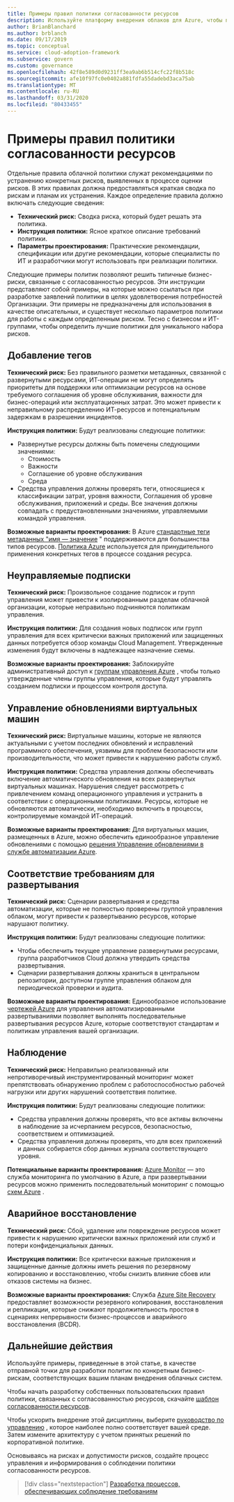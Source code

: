 ```yaml
---
title: Примеры правил политики согласованности ресурсов
description: Используйте платформу внедрения облаков для Azure, чтобы получить пример инструкций политики согласованности ресурсов, которые помогут вам в разработке заявлений политики Организации.
author: BrianBlanchard
ms.author: brblanch
ms.date: 09/17/2019
ms.topic: conceptual
ms.service: cloud-adoption-framework
ms.subservice: govern
ms.custom: governance
ms.openlocfilehash: 42f8e589d0d9231ff3ea9ab6b514cfc22f8b518c
ms.sourcegitcommit: afe10f97fc0e0402a881fdfa55dadebd3aca75ab
ms.translationtype: MT
ms.contentlocale: ru-RU
ms.lasthandoff: 03/31/2020
ms.locfileid: "80433455"
---
```

# <a name="resource-consistency-sample-policy-statements"></a>Примеры правил политики согласованности ресурсов

Отдельные правила облачной политики служат рекомендациями по устранению конкретных рисков, выявленных в процессе оценки рисков. В этих правилах должна предоставляться краткая сводка по рискам и планам их устранения. Каждое определение правила должно включать следующие сведения:

- **Технический риск:** Сводка риска, который будет решать эта политика.
- **Инструкция политики:** Ясное краткое описание требований политики.
- **Параметры проектирования:** Практические рекомендации, спецификации или другие рекомендации, которые специалисты по ИТ и разработчики могут использовать при реализации политики.

Следующие примеры политик позволяют решить типичные бизнес-риски, связанные с согласованностью ресурсов. Эти инструкции представляют собой примеры, на которые можно ссылаться при разработке заявлений политики в целях удовлетворения потребностей Организации. Эти примеры не предназначены для использования в качестве описательных, и существует несколько параметров политики для работы с каждым определенным риском. Тесно с бизнесом и ИТ-группами, чтобы определить лучшие политики для уникального набора рисков.

## <a name="tagging"></a>Добавление тегов

**Технический риск:** Без правильного разметки метаданных, связанной с развернутыми ресурсами, ИТ-операции не могут определять приоритеты для поддержки или оптимизации ресурсов на основе требуемого соглашения об уровне обслуживания, важности для бизнес-операций или эксплуатационных затрат. Это может привести к неправильному распределению ИТ-ресурсов и потенциальным задержкам в разрешении инцидентов.

**Инструкция политики:** Будут реализованы следующие политики:

- Развернутые ресурсы должны быть помечены следующими значениями:
  - Стоимость
  - Важности
  - Соглашение об уровне обслуживания
  - Среда
- Средства управления должны проверять теги, относящиеся к классификации затрат, уровня важности, Соглашения об уровне обслуживания, приложений и среды. Все значения должны совпадать с предустановленными значениями, управляемыми командой управления.

**Возможные варианты проектирования:** В Azure [стандартные теги метаданных "имя — значение](https://docs.microsoft.com/azure/azure-resource-manager/resource-group-using-tags) " поддерживаются для большинства типов ресурсов. [Политика Azure](https://docs.microsoft.com/azure/governance/policy/overview) используется для принудительного применения конкретных тегов в процессе создания ресурса.

## <a name="ungoverned-subscriptions"></a>Неуправляемые подписки

**Технический риск:** Произвольное создание подписок и групп управления может привести к изолированным разделам облачной организации, которые неправильно подчиняются политикам управления.

**Инструкция политики:** Для создания новых подписок или групп управления для всех критически важных приложений или защищенных данных потребуется обзор команды Cloud Management. Утвержденные изменения будут включены в надлежащее назначение схемы.

**Возможные варианты проектирования:** Заблокируйте административный доступ к [группам управления Azure](https://docs.microsoft.com/azure/governance/management-groups) , чтобы только утвержденные члены группы управления, которые будут управлять созданием подписки и процессом контроля доступа.

## <a name="manage-updates-to-virtual-machines"></a>Управление обновлениями виртуальных машин

**Технический риск:** Виртуальные машины, которые не являются актуальными с учетом последних обновлений и исправлений программного обеспечения, уязвимы для проблем безопасности или производительности, что может привести к нарушению работы служб.

**Инструкция политики:** Средства управления должны обеспечивать включение автоматического обновления на всех развернутых виртуальных машинах. Нарушения следует рассмотреть с привлечением команд операционного управления и устранить в соответствии с операционными политиками. Ресурсы, которые не обновляются автоматически, необходимо включить в процессы, контролируемые командой ИТ-операций.

**Возможные варианты проектирования:** Для виртуальных машин, размещенных в Azure, можно обеспечить единообразное управление обновлениями с помощью [решения Управление обновлениями в службе автоматизации Azure](https://docs.microsoft.com/azure/automation/automation-update-management).

## <a name="deployment-compliance"></a>Соответствие требованиям для развертывания

**Технический риск:** Сценарии развертывания и средства автоматизации, которые не полностью проверены группой управления облаком, могут привести к развертыванию ресурсов, которые нарушают политику.

**Инструкция политики:** Будут реализованы следующие политики:

- Чтобы обеспечить текущее управление развернутыми ресурсами, группа разработчиков Cloud должна утвердить средства развертывания.
- Сценарии развертывания должны храниться в центральном репозитории, доступном группе управления облаком для периодической проверки и аудита.

**Возможные варианты проектирования:** Единообразное использование [чертежей Azure](https://docs.microsoft.com/azure/governance/blueprints) для управления автоматизированными развертываниями позволяет выполнять последовательные развертывания ресурсов Azure, которые соответствуют стандартам и политикам управления вашей организации.

## <a name="monitoring"></a>Наблюдение

**Технический риск:** Неправильно реализованный или непротиворечивый инструментированный мониторинг может препятствовать обнаружению проблем с работоспособностью рабочей нагрузки или других нарушений соответствия политике.

**Инструкция политики:** Будут реализованы следующие политики:

- Средства управления должны проверять, что все активы включены в наблюдение за исчерпанием ресурсов, безопасностью, соответствием и оптимизацией.
- Средства управления должны проверять, что для всех приложений и данных собирается сбор данных журнала соответствующего уровня.

**Потенциальные варианты проектирования:** [Azure Monitor](https://docs.microsoft.com/azure/azure-monitor/overview) — это служба мониторинга по умолчанию в Azure, а при развертывании ресурсов можно применить последовательный мониторинг с помощью [схем Azure](https://docs.microsoft.com/azure/governance/blueprints) .

## <a name="disaster-recovery"></a>Аварийное восстановление

**Технический риск:** Сбой, удаление или повреждение ресурсов может привести к нарушению критически важных приложений или служб и потери конфиденциальных данных.

**Инструкция политики:** Все критически важные приложения и защищенные данные должны иметь решения по резервному копированию и восстановлению, чтобы снизить влияние сбоев или отказов системы на бизнес.

**Возможные варианты проектирования:** Служба [Azure Site Recovery](https://docs.microsoft.com/azure/site-recovery/site-recovery-overview) предоставляет возможности резервного копирования, восстановления и репликации, которые снижают продолжительность простоя в сценариях непрерывности бизнес-процессов и аварийного восстановления (BCDR).

## <a name="next-steps"></a>Дальнейшие действия

Используйте примеры, приведенные в этой статье, в качестве отправной точки для разработки политик по конкретным бизнес-рискам, соответствующих вашим планам внедрения облачных систем.

Чтобы начать разработку собственных пользовательских правил политики, связанных с согласованностью ресурсов, скачайте [шаблон согласованности ресурсов](./template.md).

Чтобы ускорить внедрение этой дисциплины, выберите [руководство по управлению](../guides/index.md) , которое наиболее полно соответствует вашей среде. Затем измените архитектуру с учетом принятых решений по корпоративной политике.

Основываясь на рисках и допустимости рисков, создайте процесс управления и информирования о соблюдении политики согласованности ресурсов.

> [!div class="nextstepaction"]
> [Разработка процессов, обеспечивающих соблюдение требованиям](./compliance-processes.md)
